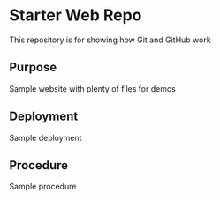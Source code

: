 # Starter Web Repo

This repository is for showing how Git and GitHub work

## Purpose

Sample website with plenty of files for demos

## Deployment

Sample deployment

## Procedure

Sample procedure